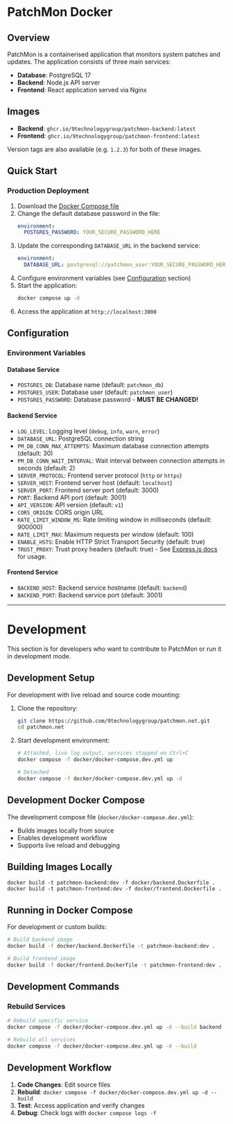 # PatchMon Docker

## Overview

PatchMon is a containerised application that monitors system patches and updates. The application consists of three main services:

- **Database**: PostgreSQL 17
- **Backend**: Node.js API server
- **Frontend**: React application served via Nginx

## Images

- **Backend**: `ghcr.io/9technologygroup/patchmon-backend:latest`
- **Frontend**: `ghcr.io/9technologygroup/patchmon-frontend:latest`

Version tags are also available (e.g. `1.2.3`) for both of these images.

## Quick Start

### Production Deployment

1. Download the [Docker Compose file](docker-compose.yml)
2. Change the default database password in the file:
   ```yaml
   environment:
     POSTGRES_PASSWORD: YOUR_SECURE_PASSWORD_HERE
   ```
3. Update the corresponding `DATABASE_URL` in the backend service:
   ```yaml
   environment:
     DATABASE_URL: postgresql://patchmon_user:YOUR_SECURE_PASSWORD_HERE@database:5432/patchmon_db
   ```
4. Configure environment variables (see [Configuration](#configuration) section)
5. Start the application:
   ```bash
   docker compose up -d
   ```
6. Access the application at `http://localhost:3000`

## Configuration

### Environment Variables

#### Database Service

- `POSTGRES_DB`: Database name (default: `patchmon_db`)
- `POSTGRES_USER`: Database user (default: `patchmon_user`)
- `POSTGRES_PASSWORD`: Database password - **MUST BE CHANGED!**

#### Backend Service

- `LOG_LEVEL`: Logging level (`debug`, `info`, `warn`, `error`)
- `DATABASE_URL`: PostgreSQL connection string
- `PM_DB_CONN_MAX_ATTEMPTS`: Maximum database connection attempts (default: 30)
- `PM_DB_CONN_WAIT_INTERVAL`: Wait interval between connection attempts in seconds (default: 2)
- `SERVER_PROTOCOL`: Frontend server protocol (`http` or `https`)
- `SERVER_HOST`: Frontend server host (default: `localhost`)
- `SERVER_PORT`: Frontend server port (default: 3000)
- `PORT`: Backend API port (default: 3001)
- `API_VERSION`: API version (default: `v1`)
- `CORS_ORIGIN`: CORS origin URL
- `RATE_LIMIT_WINDOW_MS`: Rate limiting window in milliseconds (default: 900000)
- `RATE_LIMIT_MAX`: Maximum requests per window (default: 100)
- `ENABLE_HSTS`: Enable HTTP Strict Transport Security (default: true)
- `TRUST_PROXY`: Trust proxy headers (default: true) - See [Express.js docs](https://expressjs.com/en/guide/behind-proxies.html) for usage.

#### Frontend Service

- `BACKEND_HOST`: Backend service hostname (default: `backend`)
- `BACKEND_PORT`: Backend service port (default: 3001)

---

# Development

This section is for developers who want to contribute to PatchMon or run it in development mode.

## Development Setup

For development with live reload and source code mounting:

1. Clone the repository:
   ```bash
   git clone https://github.com/9technologygroup/patchmon.net.git
   cd patchmon.net
   ```

2. Start development environment:
   ```bash
   # Attached, live log output, services stopped on Ctrl+C
   docker compose -f docker/docker-compose.dev.yml up

   # Detached
   docker compose -f docker/docker-compose.dev.yml up -d
   ```

## Development Docker Compose

The development compose file (`docker/docker-compose.dev.yml`):
- Builds images locally from source
- Enables development workflow  
- Supports live reload and debugging

## Building Images Locally

```
docker build -t patchmon-backend:dev -f docker/backend.Dockerfile .
docker build -t patchmon-frontend:dev -f docker/frontend.Dockerfile .
```

## Running in Docker Compose

For development or custom builds:

```bash
# Build backend image
docker build -f docker/backend.Dockerfile -t patchmon-backend:dev .

# Build frontend image  
docker build -f docker/frontend.Dockerfile -t patchmon-frontend:dev .
```

## Development Commands

### Rebuild Services
```bash
# Rebuild specific service
docker compose -f docker/docker-compose.dev.yml up -d --build backend

# Rebuild all services
docker compose -f docker/docker-compose.dev.yml up -d --build
```

## Development Workflow

1. **Code Changes**: Edit source files
2. **Rebuild**: `docker compose -f docker/docker-compose.dev.yml up -d --build`
3. **Test**: Access application and verify changes
4. **Debug**: Check logs with `docker compose logs -f`
